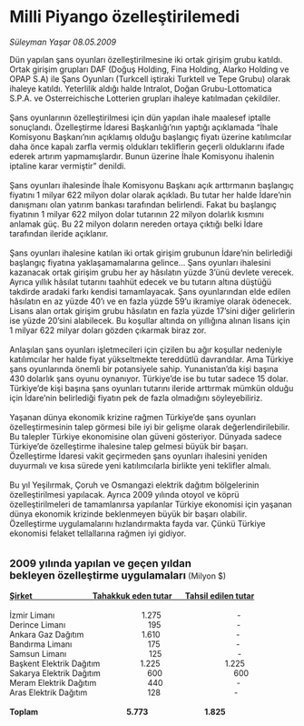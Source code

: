# Milli Piyango özelleştirilemedi

*Süleyman Yaşar 08.05.2009*

<div class="taraf_structure_2col_1zq">
<div class="margen_n">



 <p>Dün yapılan şans oyunları özelleştirilmesine iki ortak girişim grubu katıldı. Ortak girişim grupları DAF (Doğuş Holding, Fina Holding, Alarko Holding ve OPAP S.A) ile Şans Oyunları (Turkcell iştiraki Turktell ve Tepe Grubu) olarak ihaleye katıldı. Yeterlilik aldığı halde Intralot, Doğan Grubu-Lottomatica S.P.A. ve Osterreichische Lotterien grupları ihaleye katılmadan çekildiler. <br/><br/>Şans oyunlarının özelleştirilmesi için dün yapılan ihale maalesef iptalle sonuçlandı. Özelleştirme İdaresi Başkanlığı’nın yaptığı açıklamada “İhale Komisyonu Başkanı’nın açıklamış olduğu başlangıç fiyatı üzerine katılımcılar daha önce kapalı zarfla vermiş oldukları tekliflerin geçerli olduklarını ifade ederek artırım yapmamışlardır. Bunun üzerine İhale Komisyonu ihalenin iptaline karar vermiştir” denildi. <br/><br/>Şans oyunları ihalesinde İhale Komisyonu Başkanı açık arttırmanın başlangıç fiyatını 1 milyar 622 milyon dolar olarak açıkladı. Bu tutar her halde İdare’nin danışmanı olan yatırım bankası tarafından belirlendi. Fakat bu başlangıç fiyatının 1 milyar 622 milyon dolar tutarının 22 milyon dolarlık kısmını anlamak güç. Bu 22 milyon doların nereden ortaya çıktığı belki İdare tarafından ileride açıklanır. <br/><br/>Şans oyunları ihalesine katılan iki ortak girişim grubunun İdare’nin belirlediği başlangıç fiyatına yaklaşamamalarına gelince... Şans oyunları ihalesini kazanacak ortak girişim grubu her ay hâsılatın yüzde 3’ünü devlete verecek. Ayrıca yıllık hâsılat tutarını taahhüt edecek ve bu tutarın altına düştüğü takdirde aradaki farkı kendisi tamamlayacak. Şans oyunlarından elde edilen hâsılatın en az yüzde 40’ı ve en fazla yüzde 59’u ikramiye olarak ödenecek. Lisans alan ortak girişim grubu hâsılatın en fazla yüzde 17’sini diğer gelirlerin ise yüzde 20’sini alabilecek. Bu koşullar altında on yıllığına alınan lisans için 1 milyar 622 milyar doları gözden çıkarmak biraz zor. <br/><br/>Anlaşılan şans oyunları işletmecileri için çizilen bu ağır koşullar nedeniyle katılımcılar her halde fiyat yükseltmekte tereddütlü davrandılar. Ama Türkiye şans oyunlarında önemli bir potansiyele sahip. Yunanistan’da kişi başına 430 dolarlık şans oyunu oynanıyor. Türkiye’de ise bu tutar sadece 15 dolar. Türkiye’de kişi başına şans oyunları tutarını ileride arttırmak mümkün olduğu için İdare’nin belirlediği fiyatın pek de fazla olmadığını söyleyebiliriz. <br/><br/>Yaşanan dünya ekonomik krizine rağmen Türkiye’de şans oyunları özelleştirmesinin talep görmesi bile iyi bir gelişme olarak değerlendirilebilir. Bu talepler Türkiye ekonomisine olan güveni gösteriyor. Dünyada sadece Türkiye’de özelleştirme ihalesine talep gelmesi büyük bir başarı. Özelleştirme İdaresi vakit geçirmeden şans oyunları ihalesini yeniden duyurmalı ve kısa sürede yeni katılımcılarla birlikte yeni teklifler almalı. <br/><br/>Bu yıl Yeşilırmak, Çoruh ve Osmangazi elektrik dağıtım bölgelerinin özelleştirilmesi yapılacak. Ayrıca 2009 yılında otoyol ve köprü özelleştirilmeleri de tamamlanırsa yapılanlar Türkiye ekonomisi için yaşanan dünya ekonomik krizinde beklenmeyen büyük bir başarı olabilir. Özelleştirme uygulamalarını hızlandırmakta fayda var. Çünkü Türkiye ekonomisi felaket tellallarına rağmen iyi gidiyor.<strong> <br/><br/><br/></strong><strong><font size="4">2009 yılında yapılan ve geçen yıldan <br/>bekleyen özelleştirme uygulamaları</font></strong> (Milyon $)<u><strong> <br/><br/>Şirket                                Tahakkuk eden tutar       Tahsil edilen tutar</strong> </u><br/><br/>İzmir Limanı                                       1.275                                  - <br/>Derince Limanı                                     195                                  - <br/>Ankara Gaz Dağıtım                          1.610                                  - <br/>Bandırma Limanı                                  175                                  - <br/>Samsun Limanı                                     125                                  - <br/>Başkent Elektrik Dağıtım                  1.225                             1.225 <br/>Sakarya Elektrik Dağıtım                     600                                600 <br/>Meram Elektrik Dağıtım                       440                                 - <br/>Aras Elektrik Dağıtım                           128                                 -<b> <br/><br/>Toplam                                               5.773                              1.825</b></p>

<br/>


<div id="taraf_not">
</div>

</div>


</div>
